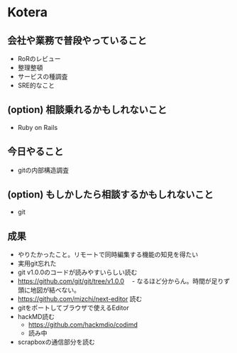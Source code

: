 # Kotera

## 会社や業務で普段やっていること

- RoRのレビュー
- 整理整頓
- サービスの種調査
- SRE的なこと

## (option) 相談乗れるかもしれないこと

- Ruby on Rails

## 今日やること

- gitの内部構造調査

## (option) もしかしたら相談するかもしれないこと
 
- git

## 成果

- やりたかったこと。リモートで同時編集する機能の知見を得たい
- 実用git忘れた
- git v1.0.0のコードが読みやすいらしい読む
 - https://github.com/git/git/tree/v1.0.0
　- なるほど分からん。時間が足りず頭に地図が結べない。
- https://github.com/mizchi/next-editor 読む
 - gitをポートしてブラウザで使えるEditor
- hackMD読む
  - https://github.com/hackmdio/codimd
  - 読み中
- scrapboxの通信部分を読む  
